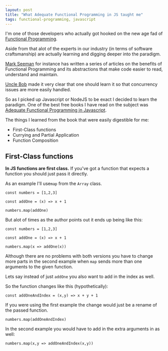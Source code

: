```yaml
---
layout: post
title: "What Adequate Functional Programming in JS taught me"
tags: functional-programming, javascript
---
```


I'm one of those developers who actually got hooked on the new age fad of [Functional Programming][1].

Aside from that alot of the experts in our industry (in terms of software craftsmanship) are actually learning and digging deeper 
into the paradigm.

[Mark Seeman][1] for instance has written a series of articles on the benefits of Functional Programming and its abstractions that make code easier to read, understand and maintain.

[Uncle Bob][2] made it very clear that one should learn it so that concurrency issues are more easily handled.

So as I picked up Javascript or NodeJS to be exact I decided to learn the paradigm. One of the best free books I have read on the subject was [Adequate Functional Programming in Javascript][3].

The things I learned from the book that were easily digestible for me: 

* First-Class functions
* Currying and Partial Application
* Function Composition


## First-Class functions

**In JS functions are first class.** If you've got a function that expects a function you should just pass it directly. 

As an example I'll use`map` from the `Array` class.

    const numbers = [1,2,3]

    const addOne = (x) => x + 1

    numbers.map(addOne)

But alot of times as the author points out it ends up being like this:
    
    const numbers = [1,2,3]

    const addOne = (x) => x + 1

    numbers.map(x => addOne(x))

Although there are no problems with both versions you have to change more parts in the second example when `map` sends more than one arguments to the given function.

Lets say instead of just `addOne` you also want to add in the index as well.

So the function changes like this (hypothetically):

    const addOneAndIndex = (x,y) => x + y + 1

If you were using the first example the change would just be a rename of the passed function.

    numbers.map(addOneAndIndex)

In the second example you would have to add in the extra arguments in as well:

    numbers.map(x,y => addOneAndIndex(x,y))


[1]: http://blog.ploeh.dk/
[2]: http://blog.cleancoder.com/uncle-bob/2017/07/11/PragmaticFunctionalProgramming.html
[3]: https://mostly-adequate.gitbooks.io/mostly-adequate-guide/
